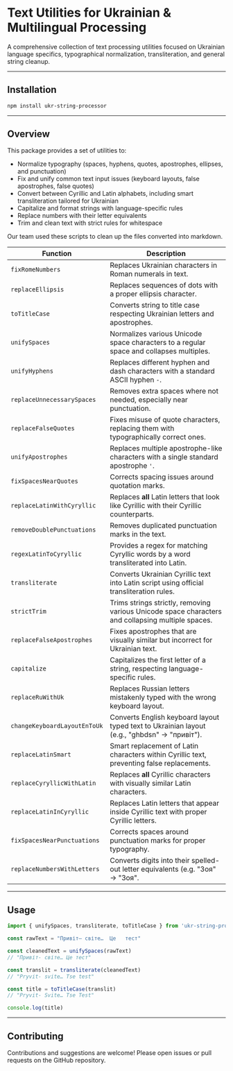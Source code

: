 # Text Utilities for Ukrainian & Multilingual Processing

A comprehensive collection of text processing utilities focused on Ukrainian language specifics, typographical normalization, transliteration, and general string cleanup.

---

## Installation

```bash
npm install ukr-string-processor
```

---

## Overview

This package provides a set of utilities to:

* Normalize typography (spaces, hyphens, quotes, apostrophes, ellipses, and punctuation)
* Fix and unify common text input issues (keyboard layouts, false apostrophes, false quotes)
* Convert between Cyrillic and Latin alphabets, including smart transliteration tailored for Ukrainian
* Capitalize and format strings with language-specific rules
* Replace numbers with their letter equivalents
* Trim and clean text with strict rules for whitespace

Our team used these scripts to clean up the files converted into markdown.

| Function                     | Description                                                                                       |
| ---------------------------- | ------------------------------------------------------------------------------------------------- |
| `fixRomeNumbers`             | Replaces Ukrainian characters in Roman numerals in text.                                          |
| `replaceEllipsis`            | Replaces sequences of dots with a proper ellipsis character.                                      |
| `toTitleCase`                | Converts string to title case respecting Ukrainian letters and apostrophes.                       |
| `unifySpaces`                | Normalizes various Unicode space characters to a regular space and collapses multiples.           |
| `unifyHyphens`               | Replaces different hyphen and dash characters with a standard ASCII hyphen `-`.                   |
| `replaceUnnecessarySpaces`   | Removes extra spaces where not needed, especially near punctuation.                               |
| `replaceFalseQuotes`         | Fixes misuse of quote characters, replacing them with typographically correct ones.               |
| `unifyApostrophes`           | Replaces multiple apostrophe-like characters with a single standard apostrophe `'`.               |
| `fixSpacesNearQuotes`        | Corrects spacing issues around quotation marks.                                                   |
| `replaceLatinWithCyryllic`   | Replaces **all** Latin letters that look like Cyrillic with their Cyrillic counterparts.          |
| `removeDoublePunctuations`   | Removes duplicated punctuation marks in the text.                                                 |
| `regexLatinToCyryllic`       | Provides a regex for matching Cyryllic words by a word transliterated into Latin.                 |
| `transliterate`              | Converts Ukrainian Cyrillic text into Latin script using official transliteration rules.          |
| `strictTrim`                 | Trims strings strictly, removing various Unicode space characters and collapsing multiple spaces. |
| `replaceFalseApostrophes`    | Fixes apostrophes that are visually similar but incorrect for Ukrainian text.                     |
| `capitalize`                 | Capitalizes the first letter of a string, respecting language-specific rules.                     |
| `replaceRuWithUk`            | Replaces Russian letters mistakenly typed with the wrong keyboard layout.                         |
| `changeKeyboardLayoutEnToUk` | Converts English keyboard layout typed text to Ukrainian layout (e.g., "ghbdsn" → "привіт").      |
| `replaceLatinSmart`          | Smart replacement of Latin characters within Cyrillic text, preventing false replacements.        |
| `replaceCyryllicWithLatin`   | Replaces **all** Cyrillic characters with visually similar Latin characters.                      |
| `replaceLatinInCyryllic`     | Replaces Latin letters that appear inside Cyrillic text with proper Cyrillic letters.             |
| `fixSpacesNearPunctuations`  | Corrects spaces around punctuation marks for proper typography.                                   |
| `replaceNumbersWithLetters`  | Converts digits into their spelled-out letter equivalents (e.g. "3оя" → "Зоя".                    |

---

## Usage

```ts
import { unifySpaces, transliterate, toTitleCase } from 'ukr-string-processor'

const rawText = "Привіт– світе…  Це   тест"

const cleanedText = unifySpaces(rawText)  
// "Привіт- світе… Це тест"

const translit = transliterate(cleanedText)
// "Pryvit- svite… Tse test"

const title = toTitleCase(translit)
// "Pryvit- Svite… Tse Test"

console.log(title)
```

---

## Contributing

Contributions and suggestions are welcome! Please open issues or pull requests on the GitHub repository.

